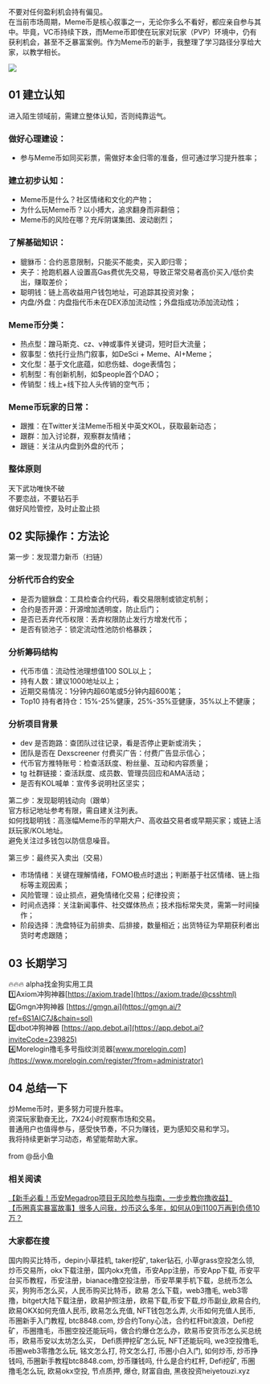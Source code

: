不要对任何盈利机会持有偏见。  
在当前市场周期，Meme币是核心叙事之一，无论你多么不看好，都应亲自参与其中。毕竟，VC币持续下跌，而Meme币即使在玩家对玩家（PVP）环境中，仍有获利机会，甚至不乏暴富案例。作为Meme币的新手，我整理了学习路径分享给大家，以教学相长。

[![](https://307e939.webp.li/20250520132619721.png)](https://btc8848.com/top-10-exchanges)

## 01 建立认知  
进入陌生领域前，需建立整体认知，否则纯靠运气。  

### 做好心理建设：  
- 参与Meme币如同买彩票，需做好本金归零的准备，但可通过学习提升胜率；  

### 建立初步认知：  
- Meme币是什么？社区情绪和文化的产物；  
- 为什么玩Meme币？以小搏大，追求翻身而非翻倍；  
- Meme币的风险在哪？充斥阴谋集团、波动剧烈；  

### 了解基础知识：  
- 貔貅币：合约恶意限制，只能买不能卖，买入即归零；  
- 夹子：抢跑机器人设置高Gas费优先交易，导致正常交易者高价买入/低价卖出，赚取差价；  
- 聪明钱：链上高收益用户钱包地址，可追踪其投资对象；  
- 内盘/外盘：内盘指代币未在DEX添加流动性；外盘指成功添加流动性；  

### Meme币分类：  
- 热点型：蹭马斯克、cz、v神或事件关键词，短时巨大流量；  
- 叙事型：依托行业热门叙事，如DeSci + Meme、AI+Meme；  
- 文化型：基于文化底蕴，如悲伤蛙、doge表情包；  
- 机制型：有创新机制，如$people首个DAO；  
- 传销型：线上+线下拉人头传销的空气币；  

### Meme币玩家的日常：  
- 跟推：在Twitter关注Meme币相关中英文KOL，获取最新动态；  
- 跟群：加入讨论群，观察群友情绪；  
- 跟链：关注从内盘到外盘的代币；  

### 整体原则  
天下武功唯快不破  
不要恋战，不要钻石手  
做好风险管控，及时止盈止损  

## 02 实际操作：方法论  
第一步：发现潜力新币（扫链）  

### 分析代币合约安全  
- 是否为貔貅盘：工具检查合约代码，看交易限制或锁定机制；  
- 合约是否开源：开源增加透明度，防止后门；  
- 是否已丢弃代币权限：丢弃权限防止发行方增发代币；  
- 是否有锁池子：锁定流动性池防价格暴跌；  

### 分析筹码结构  
- 代币市值：流动性池理想值100 SOL以上；  
- 持有人数：建议1000地址以上；  
- 近期交易情况：1分钟内超60笔或5分钟内超600笔；  
- Top10 持有者持仓：15%-25%健康，25%-35%亚健康，35%以上不健康；  

### 分析项目背景  
- dev 是否跑路：查团队过往记录，看是否停止更新或消失；  
- 团队是否在 Dexscreener 付费买广告：付费广告显示信心；  
- 代币官方推特账号：检查活跃度、粉丝量、互动和内容质量；  
- tg 社群链接：查活跃度、成员数、管理员回应和AMA活动；  
- 是否有KOL喊单：宣传多说明社区坚实；  

第二步：发现聪明钱动向（跟单）  
官方标记地址参考有限，需自建关注列表。  
如何找聪明钱：高涨幅Meme币的早期大户、高收益交易者或早期买家；或链上活跃玩家/KOL地址。  
避免关注过多钱包以防信息噪音。  

第三步：最终买入卖出（交易）  
- 市场情绪：关键在理解情绪，FOMO极点时退出；判断基于社区情绪、链上指标等主观因素；  
- 风险管理：设止损点，避免情绪化交易；纪律投资；  
- 时间点选择：关注新闻事件、社交媒体热点；技术指标常失灵，需第一时间操作；  
- 阶段选择：洗盘特征为前排卖、后排接，数量相近；出货特征为早期获利者出货时考虑跟随；  

## 03 长期学习  
🔥🔥🔥 alpha找金狗实用工具  
1️⃣Axiom冲狗神器[https://axiom.trade](https://axiom.trade/@csshtml)  
2️⃣Gmgn冲狗神器 [https://gmgn.ai](https://gmgn.ai/?ref=6S1AIC7J&chain=sol)  
3️⃣dbot冲狗神器 [https://app.debot.ai](https://app.debot.ai?inviteCode=239825)  
4️⃣Morelogin撸毛多号指纹浏览器[www.morelogin.com](https://www.morelogin.com/register/?from=administrator)  

## 04 总结一下  
炒Meme币时，更多努力可提升胜率。  
资深玩家勤奋无比，7X24小时观察市场和交易。  
普通用户也值得参与，感受快节奏，不只为赚钱，更为感知交易和学习。  
我将持续更新学习动态，希望能帮助大家。  

from @岳小鱼  

### 相关阅读  
[【新手必看！币安Megadrop项目无风险参与指南，一步步教你撸收益】](https://btc8848.com/bianace-megadrop/)  
[【币圈真实暴富故事】很多人问我，炒币这么多年，如何从0到1100万再到负债10万？](https://heiyetouzi.xyz/biquanstory001/)  

### 大家都在搜  
国内购买比特币，depin小草挂机, taker挖矿, taker钻石, 小草grass空投怎么领, 炒币交易所，okx下载注册，国内okx充值，币安App注册，币安App下载, 币安平台买币教程，币安注册，bianace撸空投注册，币安苹果手机下载，总统币怎么买，狗狗币怎么买，人民币购买比特币，欧易 怎么下载，web3撸毛, web3零撸，bitget大陆下载注册，欧易护照注册，欧易下载,币安下载,炒币副业,欧易合约, 欧易OKX如何充值人民币, 欧易怎么充值, NFT钱包怎么弄, 火币如何充值人民币, 币圈新手入门教程, btc8848.com, 炒合约Tony心法，合约杠杆bit浪浪，Defi挖矿，币圈撸毛，币圈空投还能玩吗，做合约爆仓怎么办，欧易币安货币怎么买总统币，欧易币安以太坊怎么买， Defi质押挖矿怎么玩, NFT还能玩吗, we3空投撸毛, 币圈web3零撸怎么玩, 铭文怎么打, 符文怎么打, 币圈小白入门, 如何炒币, 炒币挣钱吗, 币圈新手教程btc8848.com, 炒币赚钱吗, 什么是合约杠杆, Defi挖矿, 币圈撸毛怎么玩, 欧易okx空投, 节点质押, 爆仓, 财富自由, 黑夜投资heiyetouzi.xyz